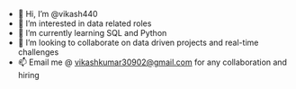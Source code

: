 - 👋 Hi, I’m @vikash440
- 👀 I’m interested in data related roles
- 🌱 I’m currently learning SQL and Python 
- 💞️ I’m looking to collaborate on data driven projects and real-time challenges 
- 📫 Email me @ vikashkumar30902@gmail.com for any collaboration and hiring 


